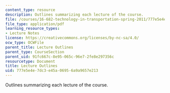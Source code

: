 ```yaml
---
content_type: resource
description: Outlines summarizing each lecture of the course.
file: /courses/16-682-technology-in-transportation-spring-2011/777e5e4e7dc3e45a06956a9a9657e213_MIT16_682S11_lecsum.pdf
file_type: application/pdf
learning_resource_types:
- Lecture Notes
license: https://creativecommons.org/licenses/by-nc-sa/4.0/
ocw_type: OCWFile
parent_title: Lecture Outlines
parent_type: CourseSection
parent_uid: 91fc667c-8e95-065c-96e7-2fe8e297356c
resourcetype: Document
title: Lecture Outlines
uid: 777e5e4e-7dc3-e45a-0695-6a9a9657e213
---
```

Outlines summarizing each lecture of the course.